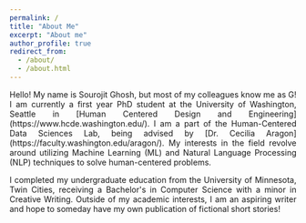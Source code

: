 ```yaml
---
permalink: /
title: "About Me"
excerpt: "About me"
author_profile: true
redirect_from: 
  - /about/
  - /about.html
---
```


<div align="justify"> Hello! My name is Sourojit Ghosh, but most of my colleagues know me as G! I am currently a first year PhD student at the University of Washington, Seattle in [Human Centered Design and Engineering](https://www.hcde.washington.edu/). I am a part of the Human-Centered Data Sciences Lab, being advised by [Dr. Cecilia Aragon](https://faculty.washington.edu/aragon/). My interests in the field revolve around utilizing Machine Learning (ML) and Natural Language Processing (NLP) techniques to solve human-centered problems.  

I completed my undergraduate education from the University of Minnesota, Twin Cities, receiving a Bachelor's in Computer Science with a minor in Creative Writing. Outside of my academic interests, I am an aspiring writer and hope to someday have my own publication of fictional short stories! </div>
